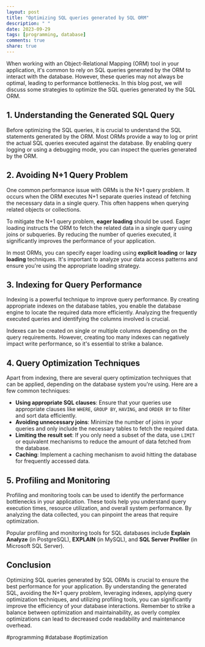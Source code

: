 ```yaml
---
layout: post
title: "Optimizing SQL queries generated by SQL ORM"
description: " "
date: 2023-09-29
tags: [programming, database]
comments: true
share: true
---
```


When working with an Object-Relational Mapping (ORM) tool in your application, it's common to rely on SQL queries generated by the ORM to interact with the database. However, these queries may not always be optimal, leading to performance bottlenecks. In this blog post, we will discuss some strategies to optimize the SQL queries generated by the SQL ORM.

## 1. Understanding the Generated SQL Query

Before optimizing the SQL queries, it is crucial to understand the SQL statements generated by the ORM. Most ORMs provide a way to log or print the actual SQL queries executed against the database. By enabling query logging or using a debugging mode, you can inspect the queries generated by the ORM.

## 2. Avoiding N+1 Query Problem

One common performance issue with ORMs is the N+1 query problem. It occurs when the ORM executes N+1 separate queries instead of fetching the necessary data in a single query. This often happens when querying related objects or collections.

To mitigate the N+1 query problem, **eager loading** should be used. Eager loading instructs the ORM to fetch the related data in a single query using joins or subqueries. By reducing the number of queries executed, it significantly improves the performance of your application.

In most ORMs, you can specify eager loading using **explicit loading** or **lazy loading** techniques. It's important to analyze your data access patterns and ensure you're using the appropriate loading strategy.

## 3. Indexing for Query Performance

Indexing is a powerful technique to improve query performance. By creating appropriate indexes on the database tables, you enable the database engine to locate the required data more efficiently. Analyzing the frequently executed queries and identifying the columns involved is crucial.

Indexes can be created on single or multiple columns depending on the query requirements. However, creating too many indexes can negatively impact write performance, so it's essential to strike a balance.

## 4. Query Optimization Techniques

Apart from indexing, there are several query optimization techniques that can be applied, depending on the database system you're using. Here are a few common techniques:

- **Using appropriate SQL clauses**: Ensure that your queries use appropriate clauses like `WHERE`, `GROUP BY`, `HAVING`, and `ORDER BY` to filter and sort data efficiently.
- **Avoiding unnecessary joins**: Minimize the number of joins in your queries and only include the necessary tables to fetch the required data.
- **Limiting the result set**: If you only need a subset of the data, use `LIMIT` or equivalent mechanisms to reduce the amount of data fetched from the database.
- **Caching**: Implement a caching mechanism to avoid hitting the database for frequently accessed data.

## 5. Profiling and Monitoring

Profiling and monitoring tools can be used to identify the performance bottlenecks in your application. These tools help you understand query execution times, resource utilization, and overall system performance. By analyzing the data collected, you can pinpoint the areas that require optimization.

Popular profiling and monitoring tools for SQL databases include **Explain Analyze** (in PostgreSQL), **EXPLAIN** (in MySQL), and **SQL Server Profiler** (in Microsoft SQL Server).

## Conclusion

Optimizing SQL queries generated by SQL ORMs is crucial to ensure the best performance for your application. By understanding the generated SQL, avoiding the N+1 query problem, leveraging indexes, applying query optimization techniques, and utilizing profiling tools, you can significantly improve the efficiency of your database interactions. Remember to strike a balance between optimization and maintainability, as overly complex optimizations can lead to decreased code readability and maintenance overhead.

#programming #database #optimization